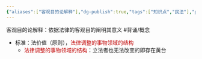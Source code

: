 ```yaml
---
{"aliases":["客观目的论解释"],"dg-publish":true,"tags":["知识点","民法"],"permalink":"/学习笔记studyup/民法总论/目的解释/","dgPassFrontmatter":true,"created":"2024-07-16T10:06:24.964+08:00","updated":"2024-10-26T19:25:02.062+08:00"}
---
```


客观目的论解释：依据法律的客观目的阐明其意义 #背诵/概念 
- 标准：法价值（原则），<font color="#c00000">法律调整的事物领域的结构</font>
	- <font color="#c00000">法律调整的事物领域的结构</font>：立法者也无法改变的即存在黄台